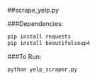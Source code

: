 ##scrape_yelp.py

###Dependencies:
```bash
pip install requests
pip install beautifulsoup4
```

###To Run:
```bash
python yelp_scraper.py
